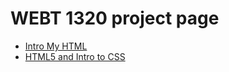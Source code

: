 # WEBT 1320 project page

<ul>
    <li><a href="intro_to_html/index.html" target="_blank">Intro My HTML</a></li>
    <li><a href="html5_intro_to_css/index.html" target="_blank">HTML5 and Intro to CSS</a></li>
</ul>